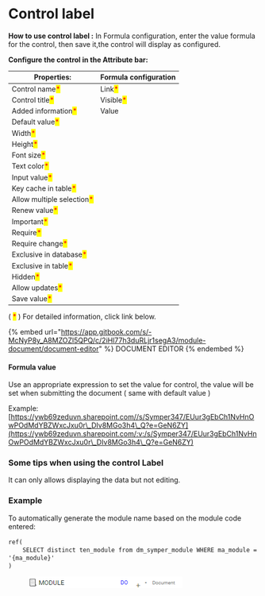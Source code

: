 # Control label

**How to use control label :** In Formula configuration, enter the value formula for the control, then save it,the control will display as configured.

**Configure the control in the Attribute bar:**

| Properties:                                                | Formula configuration                     |
| ---------------------------------------------------------- | ----------------------------------------- |
| Control name<mark style="color:red;">\*</mark>             | Link<mark style="color:red;">\*</mark>    |
| Control title<mark style="color:red;">\*</mark>            | Visible<mark style="color:red;">\*</mark> |
| Added information<mark style="color:red;">\*</mark>        | Value                                     |
| Default value<mark style="color:red;">\*</mark>            |                                           |
| Width<mark style="color:red;">\*</mark>                    |                                           |
| Height<mark style="color:red;">\*</mark>                   |                                           |
| Font size<mark style="color:red;">\*</mark>                |                                           |
| Text color<mark style="color:red;">\*</mark>               |                                           |
| Input value<mark style="color:red;">\*</mark>              |                                           |
| Key cache in table<mark style="color:red;">\*</mark>       |                                           |
| Allow multiple selection<mark style="color:red;">\*</mark> |                                           |
| Renew value<mark style="color:red;">\*</mark>              |                                           |
| Important<mark style="color:red;">\*</mark>                |                                           |
| Require<mark style="color:red;">\*</mark>                  |                                           |
| Require change<mark style="color:red;">\*</mark>           |                                           |
| Exclusive in database<mark style="color:red;">\*</mark>    |                                           |
| Exclusive in table<mark style="color:red;">\*</mark>       |                                           |
| Hidden<mark style="color:red;">\*</mark>                   |                                           |
| Allow updates<mark style="color:red;">\*</mark>            |                                           |
| Save value<mark style="color:red;">\*</mark>               |                                           |

( <mark style="color:red;">\*</mark> ) For detailed information, click link below.

{% embed url="https://app.gitbook.com/s/-McNyP8y_A8MZOZl5QPQ/c/2iHl77h3duRLjr1segA3/module-document/document-editor" %}
DOCUMENT EDITOR
{% endembed %}

#### Formula value

Use an appropriate expression to set the value for control, the value will be set when submitting the document ( same with default value )

Example:[https://ywb69zeduvn.sharepoint.com//s/Symper347/EUur3gEbCh1NvHnOwPOdMdYBZWxcJxu0r\_DIv8MGo3h4\_Q?e=GeN6ZY](https://ywb69zeduvn.sharepoint.com/:v:/s/Symper347/EUur3gEbCh1NvHnOwPOdMdYBZWxcJxu0r\_DIv8MGo3h4\_Q?e=GeN6ZY)

### Some tips when using the control Label

It can only allows displaying the data but not editing.

### Example

To automatically generate the module name based on the module code entered:

```
ref(
    SELECT distinct ten_module from dm_symper_module WHERE ma_module = '{ma_module}'
)
```

<figure><img src="../../../.gitbook/assets/image (1) (3).png" alt=""><figcaption></figcaption></figure>
